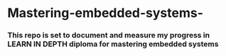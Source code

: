 # Mastering-embedded-systems-
### This repo is set to document and measure my progress in LEARN IN DEPTH diploma for mastering embedded systems
